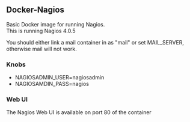## Docker-Nagios ##

Basic Docker image for running Nagios.<br />
This is running Nagios 4.0.5

You should either link a mail container in as "mail" or set MAIL_SERVER, otherwise
mail will not work.

### Knobs ###
- NAGIOSADMIN_USER=nagiosadmin
- NAGIOSAMDIN_PASS=nagios

### Web UI ###
The Nagios Web UI is available on port 80 of the container<br />

